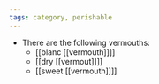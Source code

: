 ```yaml
---
tags: category, perishable
---
```


- There are the following vermouths:
	- [[blanc [[vermouth]]]]
	- [[dry [[vermout]]]]
	- [[sweet [[vermouth]]]]
